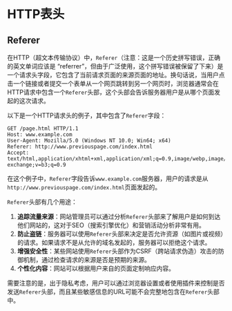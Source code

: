 # HTTP表头



## Referer

在HTTP（超文本传输协议）中，`Referer`（注意：这是一个历史拼写错误，正确的英文单词应该是 “referrer”，但由于广泛使用，这个拼写错误被保留了下来）是一个请求头字段，它包含了当前请求页面的来源页面的地址。换句话说，当用户点击一个链接或者提交一个表单从一个网页跳转到另一个网页时，浏览器通常会在HTTP请求中包含一个`Referer`头部，这个头部会告诉服务器用户是从哪个页面发起的这次请求。

以下是一个HTTP请求头的例子，其中包含了`Referer`字段：

```http
GET /page.html HTTP/1.1
Host: www.example.com
User-Agent: Mozilla/5.0 (Windows NT 10.0; Win64; x64)
Referer: http://www.previouspage.com/index.html
Accept: text/html,application/xhtml+xml,application/xml;q=0.9,image/webp,image/apng,*/*;q=0.8,application/signed-exchange;v=b3;q=0.9
```

在这个例子中，`Referer`字段告诉`www.example.com`服务器，用户的请求是从`http://www.previouspage.com/index.html`页面发起的。

`Referer`头部有几个用途：

1. **追踪流量来源**：网站管理员可以通过分析`Referer`头部来了解用户是如何到达他们网站的，这对于SEO（搜索引擎优化）和营销活动分析非常有用。
2. **防止盗链**：服务器可以使用`Referer`头部来决定是否允许资源（如图片或视频）的请求。如果请求不是从允许的域名发起的，服务器可以拒绝这个请求。
3. **增强安全性**：某些网站使用`Referer`头部作为CSRF（跨站请求伪造）攻击的防御机制，通过检查请求的来源是否是预期的来源。
4. **个性化内容**：网站可以根据用户来自的页面定制响应内容。

需要注意的是，出于隐私考虑，用户可以通过浏览器设置或者使用插件来控制是否发送`Referer`头部，而且某些敏感信息的URL可能不会完整地包含在`Referer`头部中。